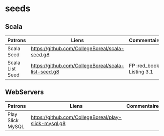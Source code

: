 # seeds

## Scala


| Patrons          | Liens                                                | Commentaires                                |
|------------------|------------------------------------------------------|---------------------------------------------|
| Scala Seed       | https://github.com/CollegeBoreal/scala-seed.g8       |                                             |
| Scala List Seed  | https://github.com/CollegeBoreal/scala-list-seed.g8  | FP :red_book: Listing 3.1                   |



## WebServers

| Patrons          | Liens                                                | Commentaires                                |
|------------------|------------------------------------------------------|---------------------------------------------|
| Play Slick MySQL | https://github.com/CollegeBoreal/play-slick-mysql.g8 |                                             |

